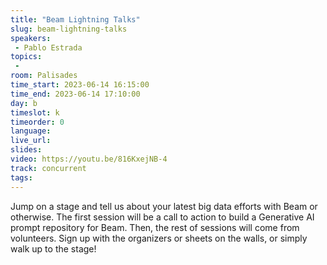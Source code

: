 ```yaml
---
title: "Beam Lightning Talks"
slug: beam-lightning-talks
speakers:
 - Pablo Estrada
topics:
 - 
room: Palisades
time_start: 2023-06-14 16:15:00
time_end: 2023-06-14 17:10:00
day: b
timeslot: k
timeorder: 0
language: 
live_url: 
slides: 
video: https://youtu.be/816KxejNB-4
track: concurrent
tags:
---
```


Jump on a stage and tell us about your latest big data efforts with Beam or otherwise.
The first session will be a call to action to build a Generative AI prompt repository for Beam.
Then, the rest of sessions will come from volunteers. Sign up with the organizers or sheets on the walls, or simply walk up to the stage!